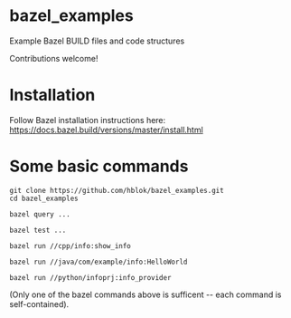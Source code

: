 # bazel_examples
Example Bazel BUILD files and code structures

Contributions welcome!

# Installation
Follow Bazel installation instructions here:  
https://docs.bazel.build/versions/master/install.html

# Some basic commands
    git clone https://github.com/hblok/bazel_examples.git
    cd bazel_examples

    bazel query ...

    bazel test ...

    bazel run //cpp/info:show_info
    
    bazel run //java/com/example/info:HelloWorld
    
    bazel run //python/infoprj:info_provider

(Only one of the bazel commands above is sufficent -- each command is self-contained).
